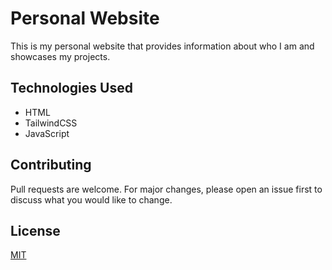 # Personal Website

This is my personal website that provides information about who I am and showcases my projects.

## Technologies Used

- HTML
- TailwindCSS
- JavaScript

## Contributing

Pull requests are welcome. For major changes, please open an issue first to discuss what you would like to change.

## License

[MIT](https://choosealicense.com/licenses/mit/)
